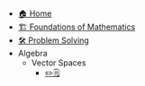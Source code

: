 - [🏠 Home](README.md)
- [🏗 Foundations of Mathematics](Foundations_Mathematics.md)
- [🛠️ Problem Solving](ProblemSolving.md)
- Algebra
  - Vector Spaces
    - [✏️🗒️](Exercise/Vector_Spaces.md)
